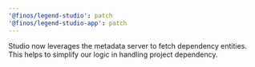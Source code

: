 ```yaml
---
'@finos/legend-studio': patch
'@finos/legend-studio-app': patch
---
```


Studio now leverages the metadata server to fetch dependency entities. This helps to simplify our logic in handling project dependency.
